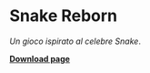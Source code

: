 # Snake Reborn 
*Un gioco ispirato al celebre Snake*.

[**Download page**](https://github.com/Luke460/Snake-Reborn/releases)
